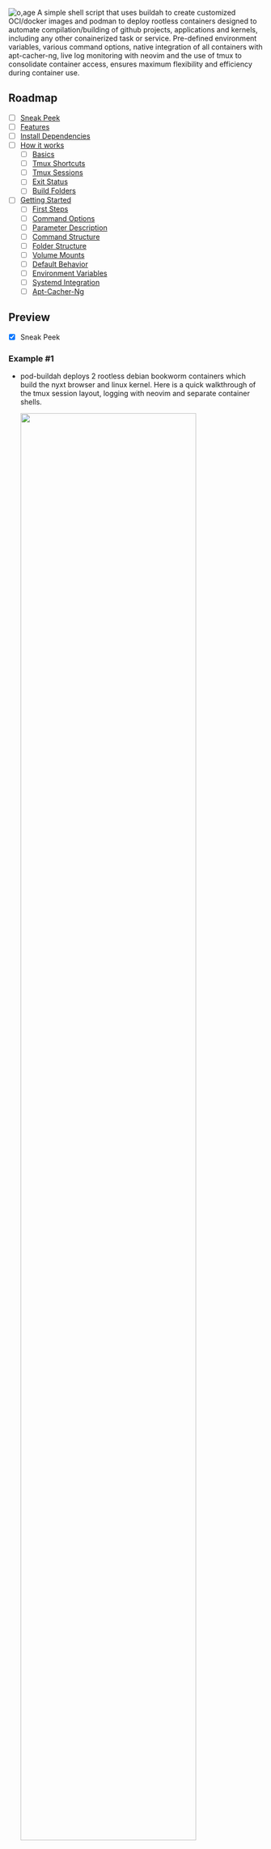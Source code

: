 ![o,age](https://i.postimg.cc/9QD8gmNB/prototypes.png)
A simple shell script that uses buildah to create customized OCI/docker images and podman to deploy rootless containers designed to automate compilation/building of github projects, applications and kernels, including any other conainerized task or service. Pre-defined environment variables, various command options, native integration of all containers with apt-cacher-ng, live log monitoring with neovim and the use of tmux to consolidate container access, ensures maximum flexibility and efficiency during container use. 

## Roadmap
- [ ] [Sneak Peek](https://github.com/tabletseeker/pod-buildah/blob/main/README.md#preview)
- [ ] [Features](https://github.com/tabletseeker/pod-buildah#highlights)
- [ ] [Install Dependencies](https://github.com/tabletseeker/pod-buildah/blob/main/README.md#installation)
- [ ] [How it works](https://github.com/tabletseeker/pod-buildah#how-it-works)
    - [ ] [Basics](https://github.com/tabletseeker/pod-buildah#mechanics)
    - [ ] [Tmux Shortcuts](https://github.com/tabletseeker/pod-buildah#session-management)
    - [ ] [Tmux Sessions](https://github.com/tabletseeker/pod-buildah#session-management)
    - [ ] [Exit Status](https://github.com/tabletseeker/pod-buildah#command-exit)
    - [ ] [Build Folders](https://github.com/tabletseeker/pod-buildah#build-folders)
- [ ] [Getting Started](https://github.com/tabletseeker/pod-buildah#getting-started)
    - [ ] [First Steps](https://github.com/tabletseeker/pod-buildah#getting-started)
    - [ ] [Command Options](https://github.com/tabletseeker/pod-buildah#command-options)
    - [ ] [Parameter Description](https://github.com/tabletseeker/pod-buildah#options-in-depth)
    - [ ] [Command Structure](https://github.com/tabletseeker/pod-buildah#command-examples)
    - [ ] [Folder Structure](https://github.com/tabletseeker/pod-buildah#file-overview)
    - [ ] [Volume Mounts](https://github.com/tabletseeker/pod-buildah#mount-directories)
    - [ ] [Default Behavior](https://github.com/tabletseeker/pod-buildah#container-defaults)
    - [ ] [Environment Variables](https://github.com/tabletseeker/pod-buildah#container-environment)
    - [ ] [Systemd Integration](https://github.com/tabletseeker/pod-buildah#using-services-for-automation)
    - [ ] [Apt-Cacher-Ng](https://github.com/tabletseeker/pod-buildah#caching)

## Preview
- [x] Sneak Peek
### Example #1
* pod-buildah deploys 2 rootless debian bookworm containers which build the nyxt browser and linux kernel. Here is a quick walkthrough of the tmux session layout, logging with neovim and separate container shells.

  <img src="https://github.com/tabletseeker/pod-buildah/blob/master/help-steps/preview.gif" width="85%" height="85%">

### Example #2
* pod-buildah automatically creates 4 customized debian bookworm images and based on them deploys 4 rootless containers using podman which build multiple tags of ffmpeg, youtube-dl, linux_kernel and mpv.

  <img src="https://i.postimg.cc/Znw6zQXt/68747470733a2f2f692e706f7374696d672e63632f4a376b74347250432f33302e706e67.png" width="85%" height="85%">
  <img src="https://i.postimg.cc/JncJTjt7/31.png" width="85%" height="85%">

* Logs are synchronously generated and tailed with neovim in a tmux session. (full screen toggle per pane possible)

  <img src="https://i.postimg.cc/JzjctY0t/6b.png" width="85%" height="85%">

* While the main container process (in this case a build script) is running in the background, pod-buildah runs a custom command in a separate tmux session. By default this command launches a shell `/bin/bash` inside each container to allow direct access. (container label is also the username)

  <img src="https://i.postimg.cc/KjKWsKhB/Screenshot-2025-10-11-18-04-17.png" width="85%" height="85%">
* However, any command can be chosen, like for example monitoring tools.

  <img src="https://i.postimg.cc/gk2hn9mQ/final6.png" width="85%" height="85%">

* Every container natively uses apt-cacher-ng (also containerized) which is attached to a third and final tmux session. It caches packages during the image creation, container setup and execution of the container process. 

  <img src="https://i.postimg.cc/pXZrXgM8/Screenshot-2025-10-11-16-12-06.png" width="85%" height="85%">

[🔼 Back to Top](#Roadmap)

## Highlights
- [x] Features

* Anything about a container's image, behavior or task can be changed, automated and logged with simple arguments.
* Change container OS (source image)
* Change container process
* Change mount locations
* Update/reset container image 
* Log monitoring/tailing with neovim
* Full integration with tmux
* Customize image setup
* Native use of apt-cacher-ng
* Custom packages
* Custom command (separate from main process)
* Custom post command (after conainer exit)
* Graphical exit status indicator

[🔼 Back to Top](#Roadmap)

## Installation
- [x] Install dependencies
- [x] Clone repository
1. Dependencies
   ```
    sudo apt-get install -y podman buildah tmux neovim
   ```
3. Clone repo
   ```sh
   git clone --depth=1 --branch=master https://github.com/tabletseeker/pod-buildah
   ```
[🔼 Back to Top](#Roadmap)  

## How it works
### Mechanics
- [x] Basic Functionality
* Only two things are required to run pod-buildah containers.
1. Target Name
   - Location: `pod-buildah/help-steps/targets`
   - Determines the name of the image, container, container labels, tmux titles, UID inside container etc.
   - It is possible to add a prefix via option `-x|--prefix`
2. Main Script
   - Location: `pod-buildah/build-data/<target_name>/pod_start`
   - Every container executes a main script on startup called `pod_start`.
   - This script controls the container's behavior while making use of the provided ENV variables and options provided by pod-buildah.
   - If this script does not exist, a customizable template is automatically copied from `pod-buildah/help-steps/script_template`
   - When a custom command is chosen with option `-c|--command`, the main script is not executed and the container process defaults to `/bin/bash`.

[🔼 Back to Top](#Roadmap)

### Session Management
- [x] Tmux Shortcuts
* Navigate panes: `Alt + Arrow_Key`
* Toggle Full Screen: `Alt + d`
* Choose Session: `Alt + s`
* Navigate Neovim Tabs: `g t`

- [x] Tmux Sessions
* Three separate tmux sessions, each with 1 window and unique identifiers are launched by pod-buildah.
    - apt-cacher: tails the apt-cacher container's /var/log/apt-cacher-ng
    - pod-buildah: launches a shell `/bin/bash` inside every running container
    - pod-log: tails each of the specified logs (default 3) with neovim
    - `Alt + s` opens the choose-session display
    
        <img src="https://i.postimg.cc/sgvcdJM3/1b-final.png" width="85%" height="85%">

* Each started container automatically produces new panes in each window.
    - pod-buildah: 1 new pane
    - pod-log: 3 new panes
    
        <img src="https://i.postimg.cc/7ZfV8N54/1a-final.png" width="85%" height="85%">

* A pod-buildah pane (if no custom command is used) allows the user to simultaneously interact with the container inside a shell while the main
  container process is running in the background.
    - The container's label also poses as the username.
    
        <img src="https://i.postimg.cc/ZnRTNDrF/5.png" width="85%" height="85%">
  
* Each pod-buildah pane is coupled with 3 pod-log panes in a separate pod-log session which display the logs as the container process is running.
    - If only one or the native branch is chosen, the default logs and pane titles are used.
    - The default log titles are `install.log`,`git.log` and `build.log`
    - The tmux log title is composed of the target name and the log name.
    - Custom log names can be chosen with option `-ln|l--log-names`. 
    
        <img src="https://i.postimg.cc/fyLwdgx0/1.png" width="85%" height="85%">

* If multiple containers are launched, each window is automatically split.
    - pod-buildah window layout: tiled
    - pod-log window layout: 3 x 3
    
        <img src="https://i.postimg.cc/vTBQnSW-3/6.png" width="85%" height="85%">
        <img src="https://i.postimg.cc/nrzHmwvk/2.png" width="85%" height="85%">

* A total of 4 pod-buildah and 9 pod-log panes are allowed per window.
    - After that limit has been reached a new window is created in each session.
    - You can navigate between panes via `Alt + Arrow_Key`
    - `Alt + d` toggles fullscreen per pane
    
        <img src="https://i.postimg.cc/0jQ8SHp0/4.png" width="85%" height="85%">
        <img src="https://i.postimg.cc/yxdVRrFT/3.png" width="85%" height="85%">

[🔼 Back to Top](#Roadmap)

### Command Exit
- [x] Exit Status

* Once a custom command that is executed inside a container with option `-c|--command` exits or the container itself stops because execution of its main process has finished, the exit status will be indicated graphically by a colored text box in the target container's tmux pane. Since pod-buildah always runs a custom command for each target via tmux, by default `/bin/bash`, this exit message will always appear in any given pod-buildah tmux pane. When it is visible, a custom post command can be run inside that same tmux pane by pressing `Enter`. This post command can be controlled with option `-tc|--tmux-command`. By default, it launches neovim.

    See [🔼 Parameter Description](#Options-In-Depth)

* Exit Code 0 is marked with a green, blinking bar.
  * Running `exit 0` in container linux_kernel

    <img src="https://i.postimg.cc/3rGTpBf9/8a.png" width="85%" height="85%">

* Exit Code 1 is marked with a red, static bar.
  * Running`exit 1` in container linux_kernel

    <img src="https://i.postimg.cc/ZKhhLdXs/8b.png" width="85%" height="85%">

* Any other exit code is marked with a grey, blinking bar. When a container's main process exits and the container stops, it will inherently exit all `podman exec` (tmux) commands attached to it with `Code 137`.
  * Container linux_kernel stops because main process finished

    <img src="https://i.postimg.cc/TPHSjnw6/42.png" width="85%" height="85%">

* The same applies to multiple, chained commands.
  * Running a command chain inside container linux_kernel that exits 0
    ```sh
    ./pod-buildah -t linux_kernel -c "sudo apt update && cat /etc/*-release"
    ```
    <img src="https://i.postimg.cc/BZF0Dg7K/7a.png" width="85%" height="85%">

* If any part of the chain exits 1, the red bar will appear.
  * Running a command chain inside container linux_kernel that exits 1
    ```sh
    ./pod-buildah -t linux_kernel -c "sudo apt update && cat /etc/*-release && exit 1"
    ```
    <img src="https://i.postimg.cc/J4WWQkSQ/7b.png" width="85%" height="85%">

* Non-zero or one exit codes again result in a grey bar being displayed.
  * Running a command chain inside container linux_kernel with ambiguous exit
    ```sh
    ./pod-buildah -t linux_kernel -c "sudo apt update && cat /etc/*-release && ls foo"
    ```
    <img src="https://i.postimg.cc/d0SXRG1c/41.png" width="85%" height="85%">

[🔼 Back to Top](#Roadmap)

### Build Folders
- [x] Build-Data

* The directory `pod-buildah/build-data` contains your project folders from which each individual container can read 4 files, `url`, `branch`, `packages` and `pod_start`.
    |  Name                                             | Description              | Location
    | --------------------------------------------------| -------------------------|------------|
    | url |Any github repository url which the container can clone and update from | host: pod-buildah/build-data/url
    | branch | Any github repository branch | host: host: pod-buildah/build-data/<target>/branch
    | packages| Build dependencies to be installed inside the container  | host: pod-buildah/build-data/<target>/packages
    | pod_start | A custom script that will launch the container process  | host: pod-buildah/build-data/<target>/pod_start
    | scripts | A folder for additional helper scripts to be called by pod_start  | host: pod-buildah/build-data/<target>/scripts

* `url`, `branch` and `packages` do not necessarily have to be populated and can also be supplied via options `-u|--url`, `-b|--branch` and `-p|--packages`. If they are left empty, the corresponding env variables `$PACKAGES` and `$URL` and `$BRANCH` will be empty in the container.
* During the container's image creation, the included main script `pod-buildah/build-data/<target>/pod_start` (and all scripts located in `pod-buildah/build-data/<target>/scripts`) is placed in the container image's `/usr/bin` and executed by default when the container starts.

[🔼 Back to Top](#Roadmap)
## Getting Started
- [x] First Steps
* Example folders `nyxt` and `linux_kernel` with working main scripts have been added to `pod-buildah/build-data`, serving as templates for build containers.
1. Add a target name to `pod-buildah/help-steps/targets`.
2. Create a folder with that target name in build-data `pod-buildah/build-data/<target_name>`.
3. Create the main script `pod-buildah/build-data/<target_name>/pod_start`.
4. (Optional) Create the folder `pod-buildah/build-data/<target_name>/scripts` for additional helper scripts.
   - All scripts located in `pod-buildah/build-data/<target_name>/scripts` are copied to the docker image's `/usr/bin/`
   - You may add additional helper scripts which can be called by pod_start from `/usr/bin`.
5. (Optional) Add a url, branch and packages file to `pod-buildah/build-data/<target_name>`, which will be used as defaults.
   - Another way of supplying these values is via options `-b|--branch`, `-u|--url`, `-p|packages`.
7. Execute `pod-buildah` with your desired options.

[🔼 Back to Top](#Roadmap)

### Command Options
- [x] Parameters

|  Option     | Description              | Sample Value
| ------------| -------------------------|------------|
| `-e`, `--engine ` | Preferred container engine | podman (default)
| `-t`, `--target` | Build target(s) designated in `pod-buildah/help-steps/targets`| nyxt
| `-w`, `--wipe` |  Empty logs, clear clone and artifacts directory | none
| `-d`, `--detach` |  do not automatically attach tmux session | none
| `-u`, `--url`  		| Clone url of desired git repository | https://github.com/atlas-engineer/nyxt
| `-b`, `--branch`  	| Branch name of desired git repository | master
| `-p`, `--packages`  | Build dependencies in single line or column format | "build-essential make cmake"
| `-c`, `--command ` | Execute a custom command instead of the build script | /bin/bash
| `-r`, `--rebuild`  	| Remove and rebuild the specified image | main
| `-s`, `--signal`  	| Send a signal to the container | restart
| `-x`, `--prefix`  	| Add a custom prefix to your target name | container_
| `-sv`, `--source-volume`  | Absolute path of the source volume | "$HOME/source"
| `-cv`, `--cacher-volume`   | Absolute path of the apt-cacher volume | "$HOME/cache"
| `-si`, `--source-image`  	 | Base image type that buildah uses with 'from' instruction | "docker.io/debian:bookworm-slim"
| `-bl`, `--branch-log`  	 | Separate (LOG_1) log files when multiple branches are passed | none 
| `-ln`, `--log-name`		|  Assign custom naming scheme to a single or all log files | log1,log2,log3
| `-pc`, `--post-command`	|  Custom command that is executed inside the container after the main process exits | /bin/bash
| `-tc`, `--tmux-command`	|  Custom command that is executed inside the tmux session after the main process exits | htop
| `-cb`, `--custom-base`	|  Path to a custom base.sh script to setup the container image | ~/scripts/base.sh
| `-h`, `--help`     		| Print usage dialog | none

[🔼 Back to Top](#Roadmap)

### Options In-Depth
- [x] Parameter Description
1. `-t`, `--target` accepts target names specified in `pod-buildah/help-steps/targets`. Multiple target inputs are separated by `,` which will be started in sequence, having all further options apply to each container equally. For example, `-t <target1>,<target2>`

2. `-r`, `--rebuild` removes and rebuilds a specific or all given image names. It accepts either `main` or `cache`, but both inputs are also possible. For example, `-r cache,main`, `-r main` or `-r cache`.        
    * `main` is the container image, derived from the source_image, which can be changed with option `-si|--source-image` (Default is debian:bookworm-slim).`pod-buildah/build-data/<target_name>/pod_start` and all scripts located in `pod-buildah/build-data/<target_name>/scripts are copied to its `/usr/bin` directory. If changes have been made to any of these scripts outside of a running container, the main image needs to be rebuilt in order to reflect those changes.
        
    * `cache` is the apt-cacher container image. `acng.conf` can be modified in `pod-buildah/apt-cacher/acng.conf`

3.  `-p`, `--packages` allows overriding the default packages to be installed in a container which are specified in `pod-buildah/build-data/<target>/packages`. This argument needs to be passed with quotes `""`
    * Example: `--packages "build-essential cmake libssl-dev"`
    * Example: `-p "$(xargs <./my_package_list)"`
4. `-s`, `--signal` sends a signal to an existing container.
    * `restart` - restarts the container if it exists (only acts as stop with run option `--rm`)
    * `stop` - stops the container if it is running
    * `kill`- kills the container if it is running
    * `rm` - removes the container if it exists
    * `"rm --force"` kills and removes the container if it exists
5. `-pc`, `--post-command` specifies a custom command executed inside the container after the container process exits.
     * This option grants the ability to add a custom command executed after the container's main process exits. Any command is valid, but the most sensible use of this option would be to keep a container from stopping after its main process exits by for example passing `-pc /bin/bash`. This would result in both the container itself and it's corresponding pod-buildah tmux session to remain open indefinitely, even after the main process has been completed.
6. `-x`, `--prefix` allows for the use of a custom prefix
    * The container labels, image label, tmux title and user inside the container are named by the target_name.
    * This option allows for an additional identifier to be added to that name, changing the target_name to`<prefix><target_name>`
7. `-sv`, `--source-volume` determines the mount location of the source volume
    * The source volume contains `logs`, `artifacts` and `clone` directories which are used inside the container.
8. `-si`, `--source-image` determines the base image tag aka the operating system.
    * `docker.io/debian:bookworm-slim` is used by default, but any version of Debian or its derivatives can be used.
9. `-bl`, `--branch-log` allows separate log files to be generated for the first log type (default: install.log). When multiple branches are selected with option `-b|--branch`, pod-buildah will create separate log folders for each branch. By default the `install.log` or first of the three log types, is never created individually across separate branch folders. This is because the installing of packages would yield the same output across all separate install logs, which makes individual logging unecessary. Option `-bl|--branch-log` stops this, by creating the first log (install.log) separately among all branch folders. This makes sense if the user needs separate outputs of this log for each branch, which would require minor adjustments in `pod_start`.
10. `-tc`, `--tmux-command` executes a custom command inside a pod-buildah tmux session after the container process exits.
    * Whenever a container exits its corresponding pod-buildah tmux pane will display a graphical representation of the exit code (red or green) with the option to launch a custom command by pressing `Enter` or to exit completely via `Crl + c`. By defaut, this custom command, if executed, opens all files located in the current target buid-data folder with neovim to allow for modifications after a container run. This option grants the ability to change that command. 

[🔼 Back to Top](#Roadmap)

### Command Examples
- [x] Command Structure
1. Single container targets can be run one by one in order to specifiy arguments individually.
  ```sh
  ./pod-buildah -t <target_name> -p "libgcc-s1 librhash1 libstdc++6 zlib1g" -x "test1" -bl
  ```
2. Or multiple targets can be run in sequence, meaning the specified arguments will apply to all given target containers equally.
  ```sh
  ./pod-buildah -t <target_name1>,<target_name2>,<target_name3> -p "libgcc-s1 librhash1 libstdc++6 zlib1g" -x "test1" -bl
  ```
3. When running singular instances of pod-buildah in a command , make sure to use option `-d|--detach` so that the tmux session isn't attached until the final container is started.
  ```sh
  ./pod-buildah -t <target_name> -d; ./pod-buildah -t <target_name2> -d; ./pod-buildah -t <target_name>3
  ```
- [x] Sample Commands
* Builds the Nyxt Browser with default branch, url and packages.
   ```sh
  ./pod-buildah -t nyxt
  ```
* Builds the Nyxt Browser with different packages than the default.
    - The default packages in `pod-buildah/build-data/nyxt/packages` are overwritten by option `-p|--packages`
  ```sh
  ./pod-buildah -t nyxt -p "build-essential cmake ninja-build cmake-format"
  ```
* Builds the Linux Kernel branch 6.15
    - The current default branch is 6.15 in `pod-buildah/build-data/linux_kernel/branch`
  ```sh
  ./pod-buildah -t linux_kernel
  ```
* Builds the Linux Kernel branch 6.16
  - The option `-b|--branch` overwrites the default value
  ```sh
  ./pod-buildah -t linux_kernel  -b v6.16
  ```
* Builds the Linux Kernel branches 6.15, 6.16 and 6.17-rc4
  ```sh
  ./pod-buildah -t linux_kernel  -b v6.15,6.16,6.17-rc4
  ```
* Builds both targets with default values, a custom source volume location and prefix.
  ```sh
  ./pod-buildah -t nyxt,linux_kernel -sv /home/user/Documents -x test_01`
  ```
* Executes a custom command `/bin/bash` in the container linux_kernel
  ```sh
  ./pod-buildah -t linux_kernel -c /bin/bash
  ```
* Executes a custom command chain in the container linux_kernel
  ```sh
  ./pod-buildah -t linux_kernel -c "whoami;sleep 5; cat /etc/*-release"
  ```
* Executes a custom command chain in containers linux_kernel and nyxt
  ```sh
  ./pod-buildah -t nyxt,linux_kernel -c "sudo apt update && sudo apt install htop && htop"
  ```
* Rebuilds the container image and changes log titles of container linux_kernel
  ```sh
  ./pod-buildah -t linux_kernel -r main -ln "packages.log,pre-build.log,compil.log" -b v6.15,6.16
  ```
* Changing the source image, adding a custom base.sh and post command with container linux_kernel
  ```sh
  ./pod-buildah -t linux_kernel -si docker.io/ubuntu:plucky -cb ~/Documents/base.sh -pc /bin/bash 
  ```
  
[🔼 Back to Top](#Roadmap)

### File Overview
- [x] Folder Structure

#### Scripts

|  Name                                             | Description              | Location
| --------------------------------------------------| -------------------------|------------|
| pod-buildah | Main script that accepts options and launches all containers | host: pod-buildah/pod-buildah
| base.sh| Install script that sets up a basic OCI/docker image | host: pod-buildah/base.sh
| cache.sh| Launches an apt-cacher-ng container and is automatically called by pod-buildah | host: pod-buildah/apt-cacher/cache.sh
| pod_start | Main script executed inside the container controlling its behavior | host: pod-buildah/build-data/\<target\>/pod_start

#### Folders & Files

|  Name                                             | Description              | Location    | Type
| --------------------------------------------------| -------------------------|-------------|----------|
| build-data | contains user defined build folders | pod-buildah/build-data | Folder
| scripts | contains helper scripts which are copied to the image | pod-buildah/build-data/scripts | Folder
| url | default git url to be cloned |pod-buildah/build-data/\<target\>/url | File
| branch | default git branch to be clone  |pod-buildah/build-data/\<target\>/branch | File
| packages | default packages to be installed inside the container  | pod-buildah/build-data/\<target\>/packages | File
| source | mount directory of all containers | pod-buildah/source | Folder
| clone | contains the cloned source code | pod-buildah/source/\<target\>clone | Folder
| artifacts | destination directory for built libraries, binaries etc. | pod-buildah/source/\<target\>artifacts | Folder
| logs | contains all target logs generated by container.sh | pod-buildah/source/\<target\>logs | Folder
| apt-cacher| source directory for apt-cacher-ng files | pod-buildah/apt-cacher | Folder
| cache| mount directory of apt-cacher-ng container's cache | pod-buildah/apt-cacher/cache | Folder
| help-steps | contains variables, functions and configs | host: pod-buildah/help-steps | Folder
| targets | contains a list of all containers which can be launched | host: pod-buildah/help-steps/targets | File
| script_template | a user defined script template for `pod_start` | host: pod-buildah/help-steps | Folder

[🔼 Back to Top](#Roadmap)

### Mount Directories
- [x] Volume Mounts

By default two folders are generated upon starting a container, if not otherwise defined.

|  Name                                             | Description              | Default Location
| --------------------------------------------------| -------------------------|------------|
| source | Mounts the build container's working directory | host: pod-buildah/source
| cache | Mounts the cache container's /var/cache/apt-cacher-ng directory | host: pod-buildah/apt-cacher/cache

   * The source directory contains 3 sub-directories
     - `clone` - contains the cloned source code
     - `artifacts` - meant to contain built binaries, libraries etc. after a successful build
     - `logs` - contains the log files
   * Options `--source-volume` and `--cacher-volume` can be used to set custom locations.
   * If the apt-cacher container is running, the apt-cacher volume remains the same until it is stopped.
   * All build containers automatically connect to the apt-cacher container via `host.containers.internal`. In case of a large amount of simultaneous clients, additional apt-cacher containers will be deployed to cover the overhead.

[🔼 Back to Top](#Roadmap)

### Container Defaults
- [x] Default Behavior
#### Container State
1. By default, the script's `podman run` command launches containers with the `--rm` flag. This means that once a container exits all data that was not preserved in a mount is lost. It also means that a container can never exist without simultaneously running. By default only one instance of a container based on an image can exist at any given time. pod-buildah can distinguish between a running and existing container, allowing for the `--rm` flag to be removed if so desired.

2. When a running container's target is launched again with pod-buildah, the call is simply ignored in order to preserve data and the ongoing container process. Tmux panes corresponding with this container target however are respawned, to allow quick and easy restarting of dead panes without container interference. If option `-c|--command` was used, the pod-buildah pane running this command will be respawned with the newly passed command directive, which is either custom or default (/bin/bash). The same goes for options `-tc|--tmux-command`. Option `-pc|--post-command` is ignored however, because the current container process is still running.

3. Containers can run `/bin/bash` as a default post-command after the main process exits in order to prevent the container from stopping and allowing for potential troubleshooting or general access through a pod-buildah tmux pane. In order to enable this behavior uncomment `#CT_POST_ARG="/bin/bash"` in `pod-buildah/help-steps/variables`

4. Containers exit after execution of the main process has been completed. When this happens, any command attached in the tmux session pod-buildah, be it custom or the default `/bin/bash`, will also exit. This behavior can be changed with option `-pc|--post-command`. In order to keep the container running after the main process one could for example pass `-pc /bin/bash`. This would result in both the container itself and it's corresponding pod-buildah tmux session to remain open indefinitely.

#### Auto-Generated Files
3. All log files, source and build folders are automatically generated. Technically, a target_name is all that's needed to run pod-buildah and start any given container.
If no main script `pod_start` has been provided, a `script_template` will be copied in its place. By default, this template does not execute anything, but it can be changed to perform a default task.

#### Logging Convention
4. The default log file names are `install.log`, `git.log` and `build.log`. Option `-ln|--log-name` automatically overwrites these values.
If less than three names are given, the default remainder still applies. For example, `-ln "prep.log,download.log"` would yield the following log names, `prep.log`, `download.log`, `build.log`. And `-ln "prep.log"` results in `prep.log`, `git.log`, `build.log`.

5. When multiple branches are selected with option `-b|--branch`, pod-buildah will create separate log folders for each branch. By default the `install.log` or first of the three log types, is never created individually across separate branch folders. This is because the installing of packages would yield the same output across all separate install logs, which makes individual logging unecessary. Option `-bl|--branch-log` stops this, by creating the first log (install.log) separately among all branch folders. This makes sense if the user needs separate outputs of this log for each branch, which would require minor adjustments in `pod_start`.

#### Neovim
6. `pod-buildah/hel-steps/vimrc` can be configured to change neovim's behavior as needed. By default it contains functions for tailing, renaming tab titles and color scheme adjustments.

[🔼 Back to Top](#Roadmap)

#### Container Environment
- [x] Environment Variables

The container will provide environment variables, which can be used by the build script, carrying the values given via certain options such as for example `--build-packages`, `--git-url` etc. and more.

|  Variable     | Description              | Default Value
| ------------| -------------------------|------------|
| CLEAN      | Set by option `-w|--wipe`  | null
| SOURCE_DIR | Mother directory inside the container| /home/<target_name> 
| CLONE_DIR |  Clone directory inside the container | /home/<target_name>/clone
| ARTIFACT_DIR | Artifact directory inside the container | /home/<target_name>/artifacts
| LOG_DIR  	| Log directory inside the container | /home/<target_name>/logs
| TARGET | Current target name | <target_name>
| URL   | Url indicated in target build-data or via option | null
| BRANCH 		| Branch indicated in target build-data or via option | null
| PACKAGES  	| Packages indicated in target build-data or via option | null
| LOG_POSTFIX  	| Default log names or supplied via option | null
| TIMEFORMAT  | ENV variable used by time for custom formats of elapsed time | custom

[🔼 Back to Top](#Roadmap)

#### Using Services for Automation
- [x] Systemd Integration

* You can use the provided `.service` file to automate the execution of any container/cluster with specific arguments and within a given time frame. This is probably the most convenient way to deploy build containers under certain conditions, for example when a new github release is available.

#### Caching
- [x] Apt-Cacher-Ng

* The apt-cacher container publishes port `3142:3142/tcp` which all build containers automatically point towards via `host.containers.internal` and apt.conf option `Acquire::http::Proxy`.
* `acng.conf` is available under `pod-buildah/apt-cacher/acng.conf` for further customization
* Health checks are performed in 15s intervals. `podman ps` will indicate a healthy (working) or unhealthy (dead) status.
* Once the maximum number of connections has been reached, the apt-cacher container will automatically launch an additional instance. This process will continue up to a maximum of 5 simultaneously running apt-cacher containers.

[🔼 Back to Top](#Roadmap)
